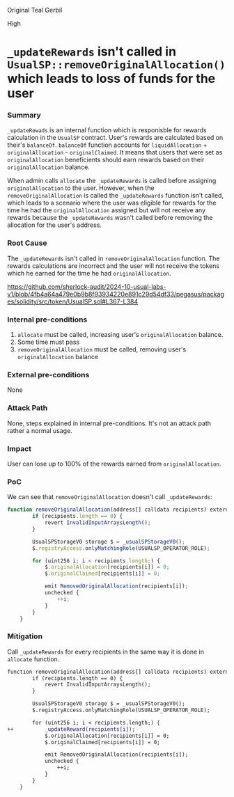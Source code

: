 Original Teal Gerbil

High

# `_updateRewards` isn't called in `UsualSP::removeOriginalAllocation()` which leads to loss of funds for the user

### Summary

`_updateRewads` is an internal function which is responisble for rewards calculation in the `UsualSP` contract. User's rewards are calculated based on their's `balanceOf`. `balanceOf` function accounts for `liquidAllocation` + `originalAllocation` - `originalClaimed`. It means that users that were set as `originalAllocation` beneficients should earn rewards based on their `originalAllocation` balance. 

When admin calls `allocate` the `_updateRewards` is called before assigning `originalAllocation` to the user. However, when the `removeOriginalAllocation` is called the `_updateRewards` function isn't called, which leads to a scenario where the user was eligible for rewards for the time he had the `originalAllocation` assigned but will not receive any rewards because the `_updateRewards` wasn't called before removing the allocation for the user's address.

### Root Cause

The `_updateRewards` isn't called in `removeOriginalAllocation` function. The rewards calculations are incorrect and the user will not receive the tokens which he earned for the time he had `originalAllocation`.

https://github.com/sherlock-audit/2024-10-usual-labs-v1/blob/4fb4a64a479e0b9b8f93934220e891c29d54df33/pegasus/packages/solidity/src/token/UsualSP.sol#L367-L384

### Internal pre-conditions

1. `allocate` must be called, increasing user's `originalAllocation` balance.
2. Some time must pass
3. `removeOriginalAllocation` must be called, removing user's `originalAllocation` balance

### External pre-conditions

None

### Attack Path

None, steps explained in internal pre-conditions. It's not an attack path rather a normal usage.

### Impact

User can lose up to 100% of the rewards earned from `originalAllocation`.

### PoC

We can see that `removeOriginalAllocation` doesn't call `_updateRewards`:

```javascript
function removeOriginalAllocation(address[] calldata recipients) external {
        if (recipients.length == 0) {
            revert InvalidInputArraysLength();
        }

        UsualSPStorageV0 storage $ = _usualSPStorageV0();
        $.registryAccess.onlyMatchingRole(USUALSP_OPERATOR_ROLE);

        for (uint256 i; i < recipients.length;) {
            $.originalAllocation[recipients[i]] = 0;
            $.originalClaimed[recipients[i]] = 0;

            emit RemovedOriginalAllocation(recipients[i]);
            unchecked {
                ++i;
            }
        }
    }
```

### Mitigation

Call `_updateRewards` for every recipients in the same way it is done in `allocate` function.

```diff
function removeOriginalAllocation(address[] calldata recipients) external {
        if (recipients.length == 0) {
            revert InvalidInputArraysLength();
        }

        UsualSPStorageV0 storage $ = _usualSPStorageV0();
        $.registryAccess.onlyMatchingRole(USUALSP_OPERATOR_ROLE);

        for (uint256 i; i < recipients.length;) {
++          _updateReward(recipients[i]);
            $.originalAllocation[recipients[i]] = 0;
            $.originalClaimed[recipients[i]] = 0;

            emit RemovedOriginalAllocation(recipients[i]);
            unchecked {
                ++i;
            }
        }
    }
```